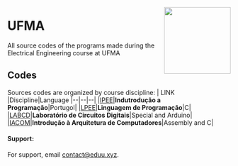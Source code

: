 <a href="https://ufma.eduu.xyz"><img src="https://portalpadrao.ufma.br/site/institucional/superintendencias/sce/manual-da-marca/png-logo-ufma-colorido.png/@@images/image.png" width="150" align="right"></a>

# UFMA
All source codes of the programs made during the Electrical Engineering course at UFMA

## Codes
Sources codes are organized by course discipline:
| LINK |Discipline|Language
|--|--|--|
|[IPEE](https://github.com/edubr029/ufma/tree/main/IPEE/README.md "README.md")|**Indutrodução a Programação**|Portugol|
|[LPEE](https://github.com/edubr029/ufma/tree/main/LPEE/README.md "README.md")|**Linguagem de Programação**|C|
|[LABCD](https://github.com/edubr029/ufma/tree/main/LABCD/README.md "README.md")|**Laboratório de Circuitos Digitais**|Special and Arduino|
|[IACOM](https://github.com/edubr029/ufma/tree/main/IACOM/README.md "README.md")|**Introdução à Arquitetura de Computadores**|Assembly and C|

#### Support:

For support, email contact@eduu.xyz.